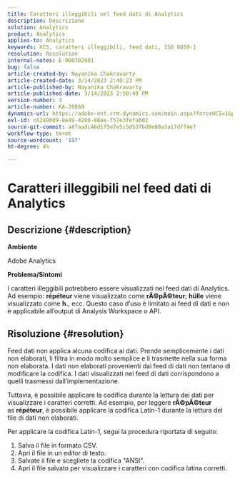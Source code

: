 ```yaml
---
title: Caratteri illeggibili nel feed dati di Analytics
description: Descrizione
solution: Analytics
product: Analytics
applies-to: Analytics
keywords: KCS, caratteri illeggibili, feed dati, ISO 8859-1
resolution: Resolution
internal-notes: E-000702901
bug: false
article-created-by: Nayanika Chakravarty
article-created-date: 3/14/2023 2:40:23 PM
article-published-by: Nayanika Chakravarty
article-published-date: 3/14/2023 2:50:49 PM
version-number: 3
article-number: KA-20869
dynamics-url: https://adobe-ent.crm.dynamics.com/main.aspx?forceUCI=1&pagetype=entityrecord&etn=knowledgearticle&id=635a4c26-76c2-ed11-83ff-6045bd006a22
exl-id: c62480d9-8e49-4280-88ae-f57e3fefab02
source-git-commit: a87aadc46d1f5e7e5c5d537bd0e88a3a17dff4e7
workflow-type: tm+mt
source-wordcount: '197'
ht-degree: 4%

---
```


# Caratteri illeggibili nel feed dati di Analytics

## Descrizione {#description}


<b>Ambiente</b>

Adobe Analytics

<b>Problema/Sintomi</b>

I caratteri illeggibili potrebbero essere visualizzati nel feed dati di Analytics. Ad esempio: <b>répéteur</b> viene visualizzato come <b>rÃ©pÃ©teur</b>; <b>hülle</b> viene visualizzato come <b>h.</b>, ecc. Questo caso d’uso è limitato ai feed di dati e non è applicabile all’output di Analysis Workspace o API.


## Risoluzione {#resolution}


Feed dati non applica alcuna codifica ai dati. Prende semplicemente i dati non elaborati, li filtra in modo molto semplice e li trasmette nella sua forma non elaborata. I dati non elaborati provenienti dai feed di dati non tentano di modificare la codifica. I dati visualizzati nei feed di dati corrispondono a quelli trasmessi dall’implementazione.

Tuttavia, è possibile applicare la codifica durante la lettura dei dati per visualizzare i caratteri corretti. Ad esempio, per leggere <b>rÃ©pÃ©teur</b> as <b>répéteur</b>, è possibile applicare la codifica Latin-1 durante la lettura del file di dati non elaborati.

Per applicare la codifica Latin-1, segui la procedura riportata di seguito:

1. Salva il file in formato CSV.
2. Apri il file in un editor di testo.
3. Salvate il file e scegliete la codifica &quot;ANSI&quot;.
4. Apri il file salvato per visualizzare i caratteri con codifica latina corretti.
